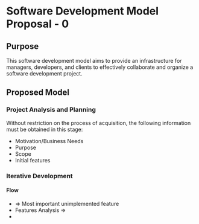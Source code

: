 Software Development Model Proposal - 0
=======================================

## Purpose

This software development model aims to provide an infrastructure for managers, developers, and clients to effectively collaborate and organize a software development project.

## Proposed Model

### Project Analysis and Planning

Without restriction on the process of acquisition, the following information must be obtained in this stage:

* Motivation/Business Needs
* Purpose
* Scope
* Initial features

### Iterative Development

#### Flow

*  => Most important unimplemented feature
* Features Analysis => 
* 



